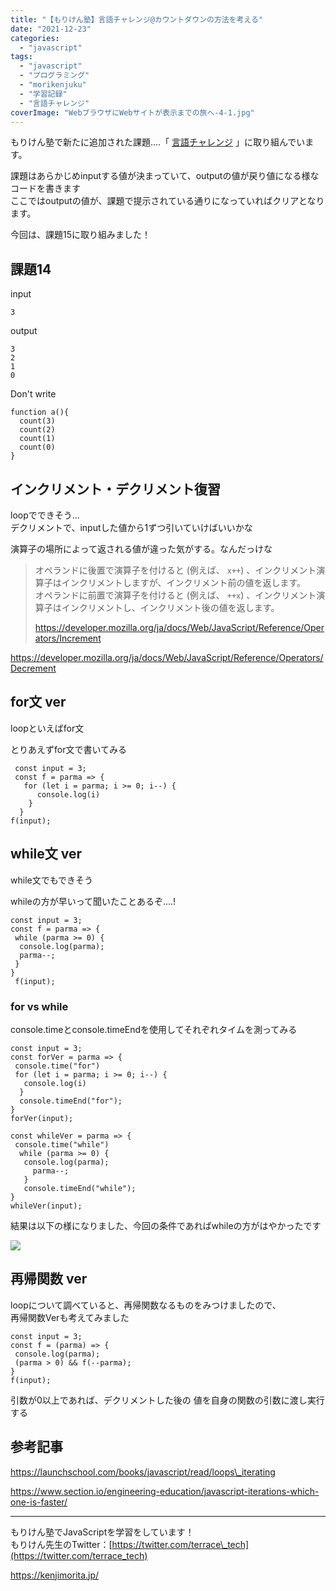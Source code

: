 ```yaml
---
title: "【もりけん塾】言語チャレンジ@カウントダウンの方法を考える"
date: "2021-12-23"
categories: 
  - "javascript"
tags: 
  - "javascript"
  - "プログラミング"
  - "morikenjuku"
  - "学習記録"
  - "言語チャレンジ"
coverImage: "WebブラウザにWebサイトが表示までの旅へ-4-1.jpg"
---
```


もりけん塾で新たに追加された課題....「 [言語チャレンジ](https://github.com/kenmori/handsonFrontend/blob/master/work/basic/Work.md) 」に取り組んでいます。

課題はあらかじめinputする値が決まっていて、outputの値が戻り値になる様なコードを書きます  
ここではoutputの値が、課題で提示されている通りになっていればクリアとなります。

今回は、課題15に取り組みました！

## 課題14

input

```
3
```

output

```
3
2
1
0
```

Don't write

```
function a(){
  count(3)
  count(2)
  count(1)
  count(0)
}
```

## インクリメント・デクリメント復習

loopでできそう...  
デクリメントで、inputした値から1ずつ引いていけばいいかな

演算子の場所によって返される値が違った気がする。なんだっけな

> オペランドに後置で演算子を付けると (例えば、 `x++`) 、インクリメント演算子はインクリメントしますが、インクリメント前の値を返します。  
> オペランドに前置で演算子を付けると (例えば、 `++x`) 、インクリメント演算子はインクリメントし、インクリメント後の値を返します。
> 
> https://developer.mozilla.org/ja/docs/Web/JavaScript/Reference/Operators/Increment

https://developer.mozilla.org/ja/docs/Web/JavaScript/Reference/Operators/Decrement

## for文 ver

loopといえばfor文

とりあえずfor文で書いてみる

```
 const input = 3;
 const f = parma => {
   for (let i = parma; i >= 0; i--) {
      console.log(i)
    }
  }
f(input);
```

## while文 ver

while文でもできそう

whileの方が早いって聞いたことあるぞ....!

```
const input = 3;
const f = parma => {
 while (parma >= 0) {
  console.log(parma);
  parma--;
 }
}
 f(input);
```

### for vs while

console.timeとconsole.timeEndを使用してそれぞれタイムを測ってみる

```
const input = 3;
const forVer = parma => {
 console.time("for")
 for (let i = parma; i >= 0; i--) {
   console.log(i)
  }
  console.timeEnd("for");
}
forVer(input);

const whileVer = parma => {
 console.time("while")
  while (parma >= 0) {
   console.log(parma);
     parma--;
   }
   console.timeEnd("while");
}
whileVer(input);
```

結果は以下の様になりました、今回の条件であればwhileの方がはやかったです

![](/images/スクリーンショット-2021-12-23-18.35.41.png)

## 再帰関数 ver

loopについて調べていると、再帰関数なるものをみつけましたので、  
再帰関数Verも考えてみました

```
const input = 3;
const f = (parma) => {
 console.log(parma);
 (parma > 0) && f(--parma);
}
f(input);
```

引数が0以上であれば、デクリメントした後の 値を自身の関数の引数に渡し実行する

## 参考記事

https://launchschool.com/books/javascript/read/loops\_iterating

https://www.section.io/engineering-education/javascript-iterations-which-one-is-faster/

* * *

もりけん塾でJavaScriptを学習をしています！  
もりけん先生のTwitter：[https://twitter.com/terrace\_tech](https://twitter.com/terrace_tech)

https://kenjimorita.jp/
